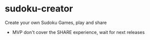 # sudoku-creator
Create your own Sudoku Games, play and share

* MVP don't cover the SHARE experience, wait for next releases